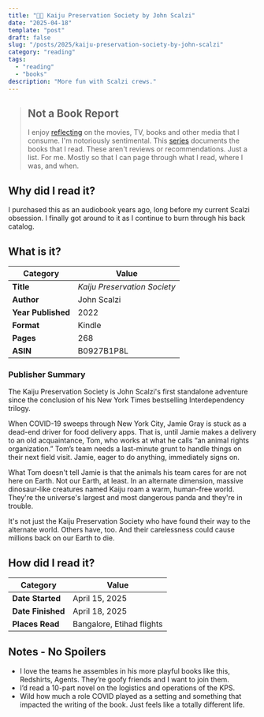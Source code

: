 ```yaml
---
title: "🦕🚁 Kaiju Preservation Society by John Scalzi"
date: "2025-04-18"
template: "post"
draft: false
slug: "/posts/2025/kaiju-preservation-society-by-john-scalzi"
category: "reading"
tags:
  - "reading"
  - "books"
description: "More fun with Scalzi crews."
---
```


> ## Not a Book Report
> I enjoy [reflecting](https://blog.samrhea.com/posts/2019/analyze-media-habits) on the movies, TV, books and other media that I consume. I'm notoriously sentimental. This [series](https://blog.samrhea.com/category/reading) documents the books that I read. These aren't reviews or recommendations. Just a list. For me. Mostly so that I can page through what I read, where I was, and when.

## Why did I read it?

I purchased this as an audiobook years ago, long before my current Scalzi obsession. I finally got around to it as I continue to burn through his back catalog.

## What is it?

|Category|Value|
|---|---|
|**Title**|*Kaiju Preservation Society*|
|**Author**|John Scalzi|
|**Year Published**|2022|
|**Format**|Kindle|
|**Pages**|268|
|**ASIN**|B0927B1P8L|

### Publisher Summary

The Kaiju Preservation Society is John Scalzi's first standalone adventure since the conclusion of his New York Times bestselling Interdependency trilogy.

When COVID-19 sweeps through New York City, Jamie Gray is stuck as a dead-end driver for food delivery apps. That is, until Jamie makes a delivery to an old acquaintance, Tom, who works at what he calls “an animal rights organization.” Tom’s team needs a last-minute grunt to handle things on their next field visit. Jamie, eager to do anything, immediately signs on.

What Tom doesn't tell Jamie is that the animals his team cares for are not here on Earth. Not our Earth, at least. In an alternate dimension, massive dinosaur-like creatures named Kaiju roam a warm, human-free world. They're the universe's largest and most dangerous panda and they're in trouble.

It's not just the Kaiju Preservation Society who have found their way to the alternate world. Others have, too. And their carelessness could cause millions back on our Earth to die.

## How did I read it?

|Category|Value|
|---|---|
|**Date Started**|April 15, 2025|
|**Date Finished**|April 18, 2025|
|**Places Read**|Bangalore, Etihad flights|

## Notes - No Spoilers

* I love the teams he assembles in his more playful books like this, Redshirts, Agents. They’re goofy friends and I want to join them.
* I’d read a 10-part novel on the logistics and operations of the KPS.
* Wild how much a role COVID played as a setting and something that impacted the writing of the book. Just feels like a totally different life.
